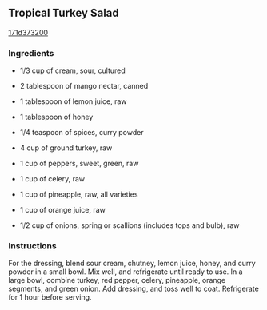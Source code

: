 ## Tropical Turkey Salad

[171d373200](http://allrecipes.com/recipe/tropical-turkey-salad/)

### Ingredients

 - 1/3 cup of cream, sour, cultured

 - 2 tablespoon of mango nectar, canned

 - 1 tablespoon of lemon juice, raw

 - 1 tablespoon of honey

 - 1/4 teaspoon of spices, curry powder

 - 4 cup of ground turkey, raw

 - 1 cup of peppers, sweet, green, raw

 - 1 cup of celery, raw

 - 1 cup of pineapple, raw, all varieties

 - 1 cup of orange juice, raw

 - 1/2 cup of onions, spring or scallions (includes tops and bulb), raw

### Instructions

For the dressing, blend sour cream, chutney, lemon juice, honey, and curry powder in a small bowl. Mix well, and refrigerate until ready to use. In a large bowl, combine turkey, red pepper, celery, pineapple, orange segments, and green onion. Add dressing, and toss well to coat. Refrigerate for 1 hour before serving.